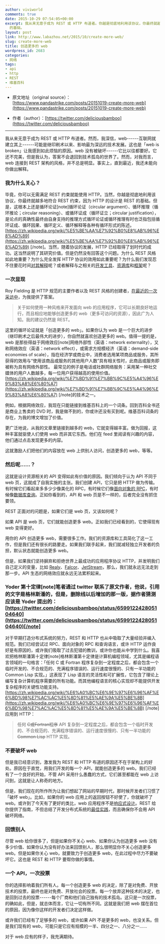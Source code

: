 ```yaml
---
author: viviworld
comments: true
date: 2015-10-29 07:54:05+00:00
excerpt: 我从来无意于成为 REST 或 HTTP 布道者。你越是彻底地利用该协议，你最终就越多地符合 REST 约束，因为 HTTP 的设计是 REST
  的基础。
layout: post
link: http://www.labazhou.net/2015/10/create-more-web/
slug: create-more-web
title: 创造更多的 web
wordpress_id: 2683
categories:
- 网络
tags:
- api
- http
- REST
- 维基百科
---
```



	
  * 原文地址（original source）：[https://www.pandastrike.com/posts/20151019-create-more-web](https://www.pandastrike.com/posts/20151019-create-more-web)

	
  * 作者（author）：[https://twitter.com/deliciousbamboo](https://twitter.com/deliciousbamboo)





* * *



我从来无意于成为 REST 或 HTTP 布道者。然而，我深信，web------互联网就建立其上------可能是继印刷术以来、影响最为深远的技术发展。这也是「web is broken」让我感到如此烦恼的原因。web 没有被破坏------它比以往都要好。它还不完美，但是我认为，答案不会退回到技术孤岛的世界了。然而，对我而言，web 连接到 REST 架构的风格，并不总是明显。事实上，直到最近，我还未能向你做出解释。


### 我为什么关心？


毕竟，你可以无需满足 REST 约束就能使用 HTTP。当然，你越是彻底地利用该协议，你最终就越多地符合 REST 约束，因为 HTTP 的设计是 REST 的基础。但是，这根本上还是循环论证[note]循环论证（circular argument）、循环推理（循环推论；circular reasoning）、或循环证成（循环证立；circular justification），是论点的真确性最终由自身支持的推理方式循环论证或循环推理有时也泛指包括循环证成、循环因果、循环定义、循环解释等各种有循环形式的陈述。[https://zh.wikipedia.org/wiki/%E5%BE%AA%E7%92%B0%E8%AB%96%E8%AD%89](https://zh.wikipedia.org/wiki/%E5%BE%AA%E7%92%B0%E8%AB%96%E8%AD%89) [/note]。当然，随着协议的发展，HTTP 已经取得了划时代的成功。这当然说明了其研究价值。但是仍然没有回答这个问题。为什么 REST 风格如此地重要？为什么完全发挥 HTTP 协议的效用如此重要呢？为什么我们发现忍不住要花时间[对其解释](https://www.pandastrike.com/posts/20131211-http-made-simple)呢？或者解释与之相关的[开发工具](https://github.com/pandastrike/jsck)、[资源库](https://github.com/pandastrike/pbx)和[框架](https://github.com/patchboard)呢？


### 一次显现


Roy Fielding 是 HTTP 规范的主要作者以及 REST 风格的创建者，[在最近的一次采访中](http://www.infoq.com/articles/roy-fielding-on-versioning)，为我提供了答案。


<blockquote>关于如何使用一种风格来开发面向 web 的应用程序，它可以长期良好地运行，而且相应地能够创造更多的 web（更多可访问的资源），因此广为人知。我的建议仍然是 REST。</blockquote>


这里的循环论证就是「创造更多的 web」。如果你认为 web 是一个巨大的进步（继印刷术之后最伟大的进步），你自然就喜欢创造更多的 web。值得一提的是，web 是那些得益于网络效应[note]网络外部性（英语：network externality），又称网络效应（英语：network effect），或需求方规模经济（英语：demand-side economies of scale），指在经济学或商业中，消费者选用某项商品或服务，其所获得的效用与“使用该商品或服务的其他用户人数”具有相关性时，此商品或服务即被称为具有网络外部性。 最常见的例子是电话或社群网络服务：采用某一种社交媒体的用户人数越多，每一位用户获得越高的使用价值。[https://zh.wikipedia.org/wiki/%E7%BD%91%E7%BB%9C%E5%A4%96%E9%83%A8%E6%80%A7](https://zh.wikipedia.org/wiki/%E7%BD%91%E7%BB%9C%E5%A4%96%E9%83%A8%E6%80%A7) [/note]的技术之一。

例如，根据网络效应，我现在只能链接到维基百科上的一个词条。回到百科全书还是商业上售卖的 DVD 时，我是做不到的，你或许还没有买到呢。维基百科词条的存在，为我的博文增加了价值。

更广泛地说，从我的文章里链接到越多的 web，它就变得越丰富。做为回报，这种丰富就驱使人们使用 web 而非其它东西。他们在 feed 里阅读有兴趣的内容，他们通过点击发现更多的内容。

这就激励人们把他们的内容放在 web 上供别人访问，创造更多的 web，等等。


### 然后呢……？


这就是设计资源相关的 API 变得如此有价值的原因。我们倾向于认为 API 不同于 web 页，这就成了自我实施的主张。我们创建 API，它只是把 HTTP 做为传输。有时候它们看起来多多少少像美化的 RPC，有时候它们像[面向对象的 RPC](https://zh.wikipedia.org/wiki/CORBA)，有时候像[数据库查询](https://zh.wikipedia.org/wiki/SPARQL)。正如你看到的，API 和 web 页是不一样的，后者完全没有抓住要领。

REST 正面对的问题是，如果它们是 web 页，又该如何呢？

如果 API 是 web 页，它们就能创造更多 web。正如我们已经看到的，它使得现有 web 变得更好。

用你的 API 创造更多 web，需要很多工作。我们的资源库和工具简化了这一工作，但是我们还有很长的路要走。如果我们联手起来，我们就减轻独立开发者的负担，默认状态就能创造更多 web。

但是，如果我们坚持摒弃和拒绝世界上最成功的应用程序协议 HTTP，并发明我们自己定义的变量，比如 [Realy](https://facebook.github.io/relay/)、[Falcor](https://github.com/Netflix/falcor)、[JetStream](https://github.com/uber/jetstream)，那么，我们就永远无法走到那一步。API 生态的网络效应就永远无法累积起来。


### Yoder 第十定律[note]笔者通过 twitter 联系了原文作者，他说，引用的文字是格林斯潘的，但是，删除线以后增加的那一版，据作者猜测应该是 Yoder 提出的：[https://twitter.com/deliciousbamboo/status/659912242805104640](https://twitter.com/deliciousbamboo/status/659912242805104640)[/note]


对于早期打造分布式系统的努力，REST 和 HTTP 也从中吸取了大量经验并编入规范。我们已经尝试过 RPC、面向对象的 RPC 和查询语言，或许 HTTP 运作良好是有原因的，或许我们吸取了过去犯错的教训，或许你也能从中学到什么。我喜欢把格林斯潘第十定律[note]格林斯潘第十定律是计算机编程领域，尤其是编程语言领域的一句格言：「任何 C 或 Fortran 程序复杂到一定程度之后，都会包含一个临时开发的、不合规范的、充满程序错误的、运行速度很慢的、只有一半功能的 Common Lisp 实现。」这表现了 Lisp 语言的灵活性和可扩展性，它包含了理论上编写复杂计算机程序需要的所有功能。而其他编程语言的核心实现却不能提供开发复杂程序的关键性功能支持。[https://zh.wikipedia.org/wiki/%E6%A0%BC%E6%9E%97%E6%96%AF%E6%BD%98%E7%AC%AC%E5%8D%81%E5%AE%9A%E5%BE%8B](https://zh.wikipedia.org/wiki/%E6%A0%BC%E6%9E%97%E6%96%AF%E6%BD%98%E7%AC%AC%E5%8D%81%E5%AE%9A%E5%BE%8B) [/note]应用到 HTTP：


<blockquote>任何 <del>C或Fortran程序</del> API 复杂到一定程度之后，都会包含一个临时开发的、不合规范的、充满程序错误的、运行速度很慢的、只有一半功能的 <del>Common Lisp</del> HTTP 实现。</blockquote>




### 不要破坏 web


但是我已经意识到，激发我为 REST 和 HTTP 布道的原因还不在于架构上的好处。原因在于直觉，用我们开发的每一个 API，就能创造更多的 web。我们已经有了一个良好的开始，不管 API 采用什么愚蠢的方式，它们甚至都能在 web 上访问到，这就是让人称奇的地方。

但是，我们现在的所作所为让我们想起了网站的早期时代，那时候开发者们习惯了「破坏 web」。比如，如果你的 web 应用上的返回按钮不好使了，你就破坏了 web。或许到了今天有了更好的类比，web 应用程序不是[响应式设计](https://en.wikipedia.org/wiki/Responsive_web_design)。REST 给你提供了指南，不但总结了开发分布式系统的[最佳实践](http://www.labazhou.net/2015/05/what-is-a-best-practice-in-software-development/)，而且确保你不会用 API 破坏网络。


### 回馈别人


尽管 web 给你很多了，但是如果你不关心 web、如果你认为创造更多 web 没有多少价值、如果你认为没有好办法来回馈别人，那么很明显你不关心创造更多 web。但是如果你关心 web，就要致力于创造更多 web，在此过程中尽力不要破坏它。这也是 REST 和 HTTP 要帮你做的事情。


### 一个 API，一次投票


你的选择影响着我们所有人。每一个创造更多 web 的决定，除了是对免费、开放技术的投票，最终也是对免费、开放社会的投票。每一个放弃这种技术的决定，也是回到过去的投票------每个厂商和他们自己独有的技术孤岛。这只是一次投票，的确如此，但是，就总体而言，它让一切有所不同。这就是我们把 web 摆在首位的原因，因为像你这样的开发者们决定这样做。

或许我们已经有了足够多的 web，或许如果 API 不是更多的 web，也没关系。但是我们现有的 web，可能只是它应有规模的一半、四分之一、八分之一……

对于 web 应有的样子，我充满期待。
